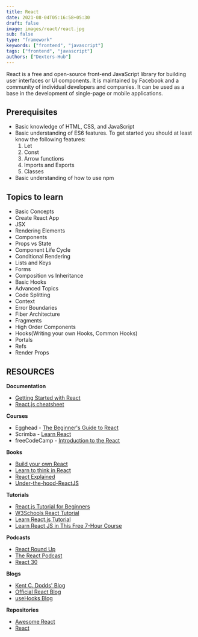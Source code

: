 ```yaml
---
title: React
date: 2021-08-04T05:16:58+05:30
draft: false
image: images/react/react.jpg
sub: false
type: "framework"
keywords: ["frontend", "javascript"]
tags: ["frontend", "javascript"]
authors: ["Dexters-Hub"]
---
```


React is a free and open-source front-end JavaScript library for building user interfaces or UI components. It is maintained by Facebook and a community of individual developers and companies. It can be used as a base in the development of single-page or mobile applications.

## Prerequisites

- Basic knowledge of HTML, CSS, and JavaScript
- Basic understanding of ES6 features. To get started you should at least know the following features:
  1. Let
  2. Const
  3. Arrow functions
  4. Imports and Exports
  5. Classes
- Basic understanding of how to use npm

## Topics to learn

- Basic Concepts
- Create React App
- JSX
- Rendering Elements
- Components
- Props vs State
- Component Life Cycle
- Conditional Rendering
- Lists and Keys
- Forms
- Composition vs Inheritance
- Basic Hooks
- Advanced Topics
- Code Splitting
- Context
- Error Boundaries
- Fiber Architecture
- Fragments
- High Order Components
- Hooks(Writing your own Hooks, Common Hooks)
- Portals
- Refs
- Render Props

## RESOURCES

**Documentation**

- [Getting Started with React](https://reactjs.org/docs/getting-started.html)
- [React.js cheatsheet](https://devhints.io/react)

**Courses**

- Egghead - [The Beginner's Guide to React](https://egghead.io/courses/the-beginner-s-guide-to-react)
- Scrimba - [Learn React](https://scrimba.com/learn/learnreact)
- freeCodeCamp - [Introduction to the React](https://www.freecodecamp.org/learn/front-end-libraries/react/)

**Books**

- [Build your own React](https://pomb.us/build-your-own-react/)
- [Learn to think in React](https://www.purereact.com/)
- [React Explained](https://www.ostraining.com/books/react/)
- [Under-the-hood-ReactJS](https://bogdan-lyashenko.github.io/Under-the-hood-ReactJS/)

**Tutorials**

- [React.js Tutorial for Beginners](https://www.youtube.com/playlist?list=PLC3y8-rFHvwgg3vaYJgHGnModB54rxOk3)
- [W3Schools React Tutorial](https://www.w3schools.com/react/)
- [Learn React.js Tutorial](https://www.javatpoint.com/reactjs-tutorial)
- [Learn React JS in This Free 7-Hour Course](https://www.freecodecamp.org/news/learn-react-js-in-this-free-7-hour-course/)

**Podcasts**

- [React Round Up](https://devchat.tv/react-round-up/)
- [The React Podcast](https://reactpodcast.com/)
- [React 30](https://react30.com/)

**Blogs**

- [Kent C. Dodds' Blog](https://kentcdodds.com/blog/)
- [Official React Blog](https://reactjs.org/blog/2021/06/08/the-plan-for-react-18.html)
- [useHooks Blog](https://usehooks.com/)

**Repositories**

- [Awesome React](https://github.com/enaqx/awesome-react)
- [React](https://github.com/facebook/react)

